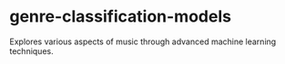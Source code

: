 # genre-classification-models
Explores various aspects of music through advanced machine learning techniques.

